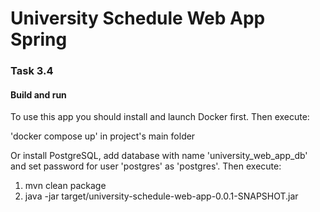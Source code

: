 # University Schedule Web App Spring

### Task 3.4<br/>


#### Build and run

To use this app you should install and launch Docker first.
Then execute:

'docker compose up' in project's main folder

Or install PostgreSQL, add database with name 'university_web_app_db'
and set password for user 'postgres' as 'postgres'. Then execute:
1) mvn clean package
2) java -jar target/university-schedule-web-app-0.0.1-SNAPSHOT.jar